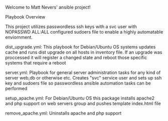 Welcome to Matt Nevers' ansible project!

Playbook Overview

This project utilizes passwordless ssh keys with a svc user with NOPASSWD ALL:ALL configured sudoers file to enable a highly automatable enviornment. 

dist_upgrade.yml: This playbook for Debian/Ubuntu OS systems updates cache and runs dist upgrade on all hosts in
inventory file. If an upgrade was proccessed it will register a changed state and reboot those specific systems 
that require a reboot

server.yml: Playbook for general server administration tasks for any kind of server web,db or otherwise etc. 
Creates "svc" service user and sets up ssh key and sudoers file so passwordless ansible automation tasks can be performed

setup_apache.yml: For Debian/Ubuntu OS this package installs apache2 and php support on web servers group
and pushes template index.html file

remove_apache.yml: Uninstalls apache and php support
